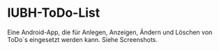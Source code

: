 # IUBH-ToDo-List
Eine Android-App, die für Anlegen, Anzeigen, Ändern und Löschen von ToDo`s eingesetzt werden kann. Siehe Screenshots.
